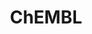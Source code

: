 ---
layout: default
bigquery: https://console.cloud.google.com/bigquery?p=patents-public-data&d=ebi_chembl&page=dataset
citation: '"The ChEMBL database in 2017." Anna Gaulton, Anne Hersey, Michał Nowotka,
  A Patrícia Bento, Jon Chambers, David Mendez, Prudence Mutowo, Francis Atkinson,
  Louisa J Bellis, Elena Cibrián-Uhalte, Mark Davies, Nathan Dedman, Anneli Karlsson,
  María Paula Magariños, John P Overington, George Papadatos, Ines Smit, Andrew R
  Leach Nucleic acids Research (2017) 45 (Database Issue), D945-D954'
contributors: European Bioinformatics Institute
cost: None
description: ChEMBL Data is a manually curated database of small molecules used in
  drug discovery, including information about existing patented drugs.
documentation: 'schema: https://www.ebi.ac.uk/chembl/db_schema


  '
last_edit: Mon, 04 Apr 2022 19:07:30 GMT
location: https://console.cloud.google.com/marketplace/product/google_patents_public_datasets/chembl
maintained_by: EMBL-EBI, an outstation of European Molecular Biology Laboratory
related_publications: '

  ChEMBL: towards direct deposition of bioassay data.


  Mendez D, Gaulton A, Bento AP, Chambers J, De Veij M, Félix E, Magariños MP, Mosquera
  JF, Mutowo P, Nowotka M, Gordillo-Marañón M, Hunter F, Junco L, Mugumbate G, Rodriguez-Lopez
  M, Atkinson F, Bosc N, Radoux CJ, Segura-Cabrera A, Hersey A, Leach AR.


  — Nucleic Acids Res. 2019; 47(D1):D930-D940. doi: 10.1093/nar/gky1075

  '
schema_fields: '[''doc_type'', ''assay_class_id'', ''l2'', ''cell_source_tax_id'',
  ''component_synonym'', ''protein_class_desc'', ''parameter_value'', ''cell_source_tissue'',
  ''rgid'', ''assay_test_type'', ''domain_name'', ''assay_cell_type'', ''activity_comment'',
  ''description'', ''route'', ''indication_class'', ''downgraded'', ''warning_description'',
  ''site_name'', ''acd_most_bpka'', ''indref_id'', ''confidence_score'', ''sequence'',
  ''enzyme_tid'', ''acd_logd'', ''parenteral'', ''protclasssyn_id'', ''molfile'',
  ''first_approval'', ''mechanism_comment'', ''site_id'', ''oral'', ''pref_name'',
  ''pchembl_value'', ''usan_stem_definition'', ''component_type'', ''innovator_company'',
  ''assay_strain'', ''l5'', ''natural_product'', ''compsyn_id'', ''qudt_units'', ''molecular_species'',
  ''class_level'', ''company'', ''protein_class_synonym'', ''prodrug'', ''published_value'',
  ''polymer_flag'', ''src_id'', ''data_validity_comment'', ''patent_use_code'', ''withdrawn_year'',
  ''stem'', ''cell_id'', ''cl_lincs_id'', ''enzyme_name'', ''abstract'', ''disease_efficacy'',
  ''parent_go_id'', ''uo_units'', ''hrac_code'', ''compound_name'', ''last_active'',
  ''smid'', ''irac_code'', ''mecref_id'', ''chirality'', ''journal'', ''ingredient'',
  ''result_flag'', ''potential_duplicate'', ''db_version'', ''smarts'', ''ref_url'',
  ''aspect'', ''mc_organism'', ''variant_id'', ''level3'', ''curated_by'', ''comments'',
  ''assay_param_id'', ''mw_monoisotopic'', ''clo_id'', ''assay_organism'', ''patent_no'',
  ''drug_substance_flag'', ''met_conversion'', ''rtb'', ''num_ro5_violations'', ''strength'',
  ''structure_type'', ''mw_freebase'', ''standard_upper_value'', ''ddd_units'', ''ref_id'',
  ''action_type'', ''path'', ''activity_count'', ''availability_type'', ''ddd_id'',
  ''previous_company'', ''tbl'', ''patent_id'', ''confidence'', ''therapeutic_flag'',
  ''related_tid'', ''first_in_class'', ''level4_description'', ''mc_tax_id'', ''metabolite_record_id'',
  ''major_class'', ''active_molregno'', ''alert_name'', ''predbind_id'', ''src_description'',
  ''mol_atc_id'', ''product_id'', ''mechanism_of_action'', ''stat'', ''standard_inchi'',
  ''updated_on'', ''cx_logd'', ''molsyn_id'', ''set_name'', ''withdrawn_country'',
  ''dosed_ingredient'', ''l3'', ''entity_id'', ''l8'', ''standard_text_value'', ''nda_type'',
  ''comp_go_id'', ''domain_description'', ''synonyms'', ''hrac_class_id'', ''acd_most_apka'',
  ''pubmed_id'', ''assay_tissue'', ''sitecomp_id'', ''mc_target_type'', ''level4'',
  ''creation_date'', ''annotation'', ''parent_id'', ''entity_type'', ''withdrawn_class'',
  ''job_id'', ''level2'', ''l4'', ''metref_id'', ''title'', ''assay_subcellular_fraction'',
  ''domain_id'', ''parameter_type'', ''res_stem_id'', ''lle'', ''dosage_form'', ''cx_logp'',
  ''cell_name'', ''caloha_id'', ''ass_cls_map_id'', ''assay_type'', ''efo_term'',
  ''priority'', ''target_type'', ''bao_format'', ''label'', ''standard_units'', ''species_group_flag'',
  ''inorganic_flag'', ''withdrawn_reason'', ''normal_range_max'', ''relationship_type'',
  ''warning_id'', ''canonical_smiles'', ''ad_type'', ''usan_year'', ''published_type'',
  ''relationship_desc'', ''isoform'', ''last_page'', ''tax_id'', ''mc_target_accession'',
  ''standard_relation'', ''assay_id'', ''usan_substem'', ''hba_lipinski'', ''helm_notation'',
  ''doi'', ''hbd_lipinski'', ''aidx'', ''domain_type'', ''year'', ''warning_class'',
  ''volume'', ''usan_stem_id'', ''withdrawn_flag'', ''num_lipinski_ro5_violations'',
  ''doc_id'', ''subgroup'', ''alogp'', ''usan_stem'', ''mesh_id'', ''num_alerts'',
  ''source_domain_id'', ''relation'', ''mec_id'', ''frac_class_id'', ''updated_by'',
  ''authors'', ''substrate_record_id'', ''who_extra'', ''topical'', ''class_type'',
  ''molregno'', ''co_stem_id'', ''applicant_full_name'', ''full_mwt'', ''mutation'',
  ''cx_most_bpka'', ''chembl_id'', ''aromatic_rings'', ''tissue_id'', ''pathway_id'',
  ''end_position'', ''db_source'', ''as_id'', ''ap_id'', ''level1_description'', ''organism'',
  ''assay_source'', ''mol_irac_id'', ''type'', ''black_box_warning'', ''uberon_id'',
  ''definition'', ''bto_id'', ''bei'', ''relationship'', ''full_molformula'', ''mol_frac_id'',
  ''atc_code'', ''protein_class_id'', ''log_id'', ''publication_number'', ''alert_id'',
  ''src_compound_id'', ''first_page'', ''cidx'', ''site_residues'', ''actsm_id'',
  ''l1'', ''orig_description'', ''parent_type'', ''cellosaurus_id'', ''compd_id'',
  ''selectivity_comment'', ''idx'', ''standard_inchi_key'', ''activity_id'', ''target_desc'',
  ''oc_id'', ''text_value'', ''target_mapping'', ''approval_date'', ''cx_most_apka'',
  ''frac_code'', ''level1'', ''ddd_admr'', ''le'', ''molecular_mechanism'', ''issue'',
  ''warning_year'', ''published_units'', ''src_assay_id'', ''submission_date'', ''country'',
  ''pathway_key'', ''targrel_id'', ''published_relation'', ''max_phase'', ''standard_type'',
  ''formulation_id'', ''biocomp_id'', ''delist_flag'', ''molecule_type'', ''acd_logp'',
  ''met_id'', ''cpd_str_alert_id'', ''hba'', ''level2_description'', ''go_id'', ''prod_pat_id'',
  ''version'', ''standard_value'', ''sei'', ''drug_product_flag'', ''normal_range_min'',
  ''prediction_method'', ''assay_tax_id'', ''accession'', ''mol_hrac_id'', ''short_name'',
  ''patent_expire_date'', ''stem_class'', ''cell_description'', ''met_comment'', ''bao_endpoint'',
  ''cell_ontology_id'', ''ddd_value'', ''std_act_id'', ''warnref_id'', ''units'',
  ''ref_type'', ''max_phase_for_ind'', ''comp_class_id'', ''drugind_id'', ''syn_type'',
  ''qed_weighted'', ''parent_molregno'', ''src_short_name'', ''l6'', ''curation_comment'',
  ''ro3_pass'', ''l7'', ''drug_record_id'', ''research_stem'', ''source'', ''start_position'',
  ''toid'', ''alert_set_id'', ''name'', ''level3_description'', ''tid'', ''status'',
  ''upper_value'', ''assay_desc'', ''assay_category'', ''heavy_atoms'', ''tid_fixed'',
  ''trade_name'', ''efo_id'', ''value'', ''record_id'', ''compound_key'', ''cell_source_organism'',
  ''homologue'', ''irac_class_id'', ''psa'', ''direct_interaction'', ''who_name'',
  ''ddd_comment'', ''warning_type'', ''warning_country'', ''binding_site_comment'',
  ''level5'', ''chebi_par_id'', ''bao_id'', ''component_id'', ''ridx'', ''mesh_heading'',
  ''hbd'', ''standard_flag'', ''targcomp_id'', ''sequence_md5sum'', ''active_ingredient'',
  ''mc_target_name'']'
shortname: chembl
tags:
- biotechnology
- health
- chemical
- bioinformatics
- medical
terms_of_use: CC BY-SA 3.0
title: ChEMBL
uuid: e232a192-965c-4ec9-904c-155b6dfe56c5
---